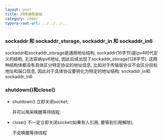 ```yaml
---
layout: post
title: 网络编程基础
category: coder
typora-root-url: ../../../..
---
```


### sockaddr 和 sockaddr_storage, sockaddr_in 和 sockaddr_in6

sockaddr和sockaddr_storage是通用地址结构, sockaddr(16字节)是ipv4时代定义的结构, 无法容纳ipv6地址, 因此后续出现了sockaddr_storage(128字节). 这两种结构体都没有具体区分特定协议的地址信息, 比如对于传输层协议不会区分目标地址和端口信息, 因此对于具体协议要转化为特定的地址结构: sockaddr_in和sockaddr_in6



### shutdown()和close()

- shutdown() 立即关闭socket;

  并可以用来唤醒等待线程;

- close() 不一定立即关闭socket(如果有人引用, 要等到引用解除);

  不会唤醒等待线程